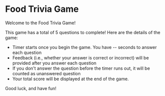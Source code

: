 # Food Trivia Game
<p>Welcome to the Food Trivia Game!</p>
  <p>This game has a total of 5 questions to complete! Here are the details of the game:</p>
	  <ul>
		  <li>Timer starts once you begin the game. You have -- seconds to answer each question</li>
		  <li>Feedback (i.e., whether your answer is correct or incorrect) will be provided after you answer each question</li>
		  <li>If you don't answer the question before the timer runs out, it will be counted as unanswered question</li>
		  <li>Your total score will be displayed at the end of the game.</li>
    </ul>
    <p>Good luck, and have fun!</p>
